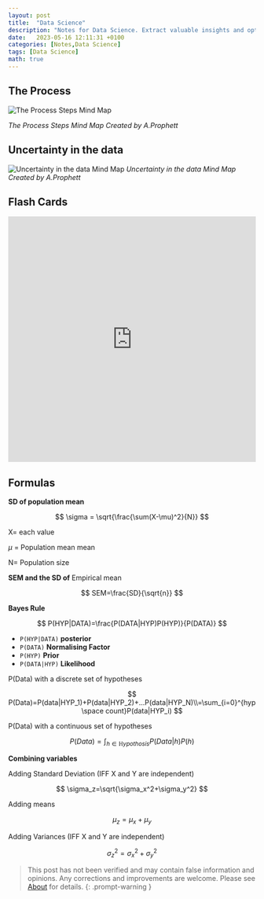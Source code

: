 ```yaml
---
layout: post
title:  "Data Science"
description: "Notes for Data Science. Extract valuable insights and optimize performance through analytics techniques."
date:   2023-05-16 12:11:31 +0100
categories: [Notes,Data Science]
tags: [Data Science]
math: true
---
```


## The Process
![The Process Steps Mind Map](/Notes_for_Data_Science/Data%20Science%20The%20Process.png)

*The Process Steps Mind Map Created by A.Prophett*

## Uncertainty in the data
![Uncertainty in the data Mind Map](/Notes_for_Data_Science/Uncertainty%20in%20the%20data.png)
*Uncertainty in the data Mind Map Created by A.Prophett*


## Flash Cards
<iframe src="https://quizlet.com/803477515/flashcards/embed?i=1oro1z&x=1jj1" height="500" width="100%" style="border:0"></iframe>

## Formulas
**SD of population mean**

$$
\sigma = \sqrt{\frac{\sum(X-\mu)^2}{N}}
$$

X= each value

$\mu$ = Population mean mean

N= Population size

**SEM and the SD of** Empirical mean

$$
SEM=\frac{SD}{\sqrt{n}}
$$

**Bayes Rule**

$$
P(HYP|DATA)=\frac{P(DATA|HYP)P(HYP)}{P(DATA)}
$$

- `P(HYP|DATA)` **posterior**
- `P(DATA)` **Normalising Factor**
- `P(HYP)` **Prior**
- `P(DATA|HYP)` **Likelihood**

P(Data) with a discrete set of hypotheses

$$
P(Data)=P(data|HYP_1)+P(data|HYP_2)+...P(data|HYP_N)\\=\sum_{i=0}^{hyp \space count}P(data|HYP_i)
$$

P(Data) with a continuous set of hypotheses

$$
P(Data) = \int_{h\in \mathbb Hypothosis} P(Data|h)P(h)
$$

**Combining variables**

Adding Standard Deviation (IFF X and Y are independent)

$$
\sigma_z=\sqrt{\sigma_x^2+\sigma_y^2}
$$

Adding means

$$
\mu_z=\mu_x+\mu_y
$$

Adding Variances (IFF X and Y are independent)

$$
\sigma_z^2=\sigma_x^2+\sigma_y^2
$$


> This post has not been verified and may contain false information and opinions. Any corrections and improvements are welcome. Please see [About](/about) for details.
{: .prompt-warning }